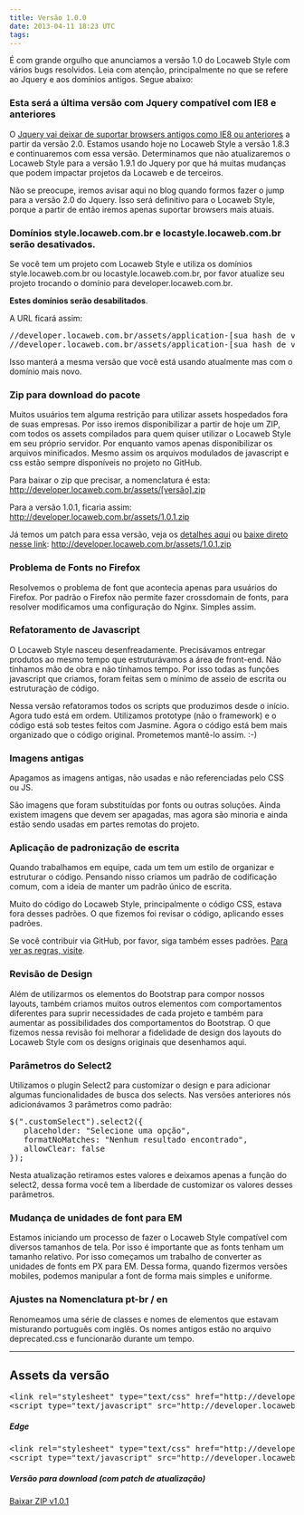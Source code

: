 ```yaml
---
title: Versão 1.0.0
date: 2013-04-11 18:23 UTC
tags:
---
```

É com grande orgulho que anunciamos a versão 1.0 do Locaweb Style com vários bugs resolvidos. Leia com atenção, principalmente no que se refere ao Jquery e aos domínios antigos. Segue abaixo:

### Esta será a última versão com Jquery compatível com IE8 e anteriores

O [Jquery vai deixar de suportar browsers antigos como IE8 ou anteriores](http://www.sitepoint.com/jquery-2-support-ie6-ie7-ie8/) a partir da versão 2.0. Estamos usando hoje no Locaweb Style a versão 1.8.3 e continuaremos com essa versão. Determinamos que não atualizaremos o Locaweb Style para a versão 1.9.1 do Jquery por que há muitas mudanças que podem impactar projetos da Locaweb e de terceiros.

Não se preocupe, iremos avisar aqui no blog quando formos fazer o jump para a versão 2.0 do Jquery. Isso será definitivo para o Locaweb Style, porque a partir de então iremos apenas suportar browsers mais atuais.

### Domínios style.locaweb.com.br e locastyle.locaweb.com.br serão desativados.

Se você tem um projeto com Locaweb Style e utiliza os domínios style.locaweb.com.br ou locastyle.locaweb.com.br, por favor atualize seu projeto trocando o domínio para developer.locaweb.com.br.

**Estes domínios serão desabilitados**.

A URL ficará assim:

<pre class="lang-html linenums prettyprint">
//developer.locaweb.com.br/assets/application-[sua hash de versão].css
//developer.locaweb.com.br/assets/application-[sua hash de versão].js
</pre>

Isso manterá a mesma versão que você está usando atualmente mas com o domínio mais novo.

### Zip para download do pacote

Muitos usuários tem alguma restrição para utilizar assets hospedados fora de suas empresas. Por isso iremos disponibilizar a partir de hoje um ZIP, com todos os assets compilados para quem quiser utilizar o Locaweb Style em seu próprio servidor. Por enquanto vamos apenas disponibilizar os arquivos minificados. Mesmo assim os arquivos modulados de javascript e css estão sempre disponíveis no projeto no GitHub.

Para baixar o zip que precisar, a nomenclatura é esta: http://developer.locaweb.com.br/assets/[versão].zip 

Para a versão 1.0.1, ficaria assim: http://developer.locaweb.com.br/assets/1.0.1.zip

Já temos um patch para essa versão, veja os [detalhes aqui](http://developer.locaweb.com.br/locaweb-style-v1-0-1-changelog/ "Locaweb Style: v1.0.1 – Changelog") ou [baixe direto nesse link](http://developer.locaweb.com.br/assets/1.0.1.zip): http://developer.locaweb.com.br/assets/1.0.1.zip

### Problema de Fonts no Firefox

Resolvemos o problema de font que acontecia apenas para usuários do Firefox. Por padrão o Firefox não permite fazer crossdomain de fonts, para resolver modificamos uma configuração do Nginx. Simples assim.

### Refatoramento de Javascript

O Locaweb Style nasceu desenfreadamente. Precisávamos entregar produtos ao mesmo tempo que estruturávamos a área de front-end. Não tínhamos mão de obra e não tínhamos tempo. Por isso todas as funções javascript que criamos, foram feitas sem o mínimo de asseio de escrita ou estruturação de código.

Nessa versão refatoramos todos os scripts que produzimos desde o início. Agora tudo está em ordem. Utilizamos prototype (não o framework) e o código está sob testes feitos com Jasmine. Agora o código está bem mais organizado que o código original. Prometemos mantê-lo assim. :-)

### Imagens antigas

Apagamos as imagens antigas, não usadas e não referenciadas pelo CSS ou JS.

São imagens que foram substituídas por fonts ou outras soluções. Ainda existem imagens que devem ser apagadas, mas agora são minoria e ainda estão sendo usadas em partes remotas do projeto.

### Aplicação de padronização de escrita

Quando trabalhamos em equipe, cada um tem um estilo de organizar e estruturar o código. Pensando nisso criamos um padrão de codificação comum, com a ideia de manter um padrão único de escrita.

Muito do código do Locaweb Style, principalmente o código CSS, estava fora desses padrões. O que fizemos foi revisar o código, aplicando esses padrões.

Se você contribuir via GitHub, por favor, siga também esses padrões. [Para ver as regras, visite](http://developer.locaweb.com.br/locawebstyle/introducao/escrita-front-end/).

### Revisão de Design

Além de utilizarmos os elementos do Bootstrap para compor nossos layouts, também criamos muitos outros elementos com comportamentos diferentes para suprir necessidades de cada projeto e também para aumentar as possibilidades dos comportamentos do Bootstrap. O que fizemos nessa revisão foi melhorar a fidelidade de design dos layouts do Locaweb Style com os designs originais que desenhamos aqui.

### Parâmetros do Select2

Utilizamos o plugin Select2 para customizar o design e para adicionar algumas funcionalidades de busca dos selects. Nas versões anteriores nós adicionávamos 3 parâmetros como padrão: 

<pre class="lang-javascript linenums prettyprint">
$(".customSelect").select2({
   placeholder: "Selecione uma opção",
   formatNoMatches: "Nenhum resultado encontrado",
   allowClear: false
});
</pre>

Nesta atualização retiramos estes valores e deixamos apenas a função do select2, dessa forma você tem a liberdade de customizar os valores desses parâmetros.

### Mudança de unidades de font para EM

Estamos iniciando um processo de fazer o Locaweb Style compatível com diversos tamanhos de tela. Por isso é importante que as fonts tenham um tamanho relativo. Por isso começamos um trabalho de converter as unidades de fonts em PX para EM. Dessa forma, quando fizermos versões mobiles, podemos manipular a font de forma mais simples e uniforme.

### Ajustes na Nomenclatura pt-br / en

Renomeamos uma série de classes e nomes de elementos que estavam misturando português com inglês. Os nomes antigos estão no arquivo deprecated.css e funcionarão durante um tempo.

* * *

## Assets da versão

<pre class="lang-html linenums prettyprint">
&lt;link rel="stylesheet" type="text/css" href="http://developer.locaweb.com.br/assets/1.0.0/locastyle.css"&gt;
&lt;script type="text/javascript" src="http://developer.locaweb.com.br/assets/1.0.0/locastyle.js"&gt;&lt;/script&gt;</pre>

##### Edge

<pre class="lang-html linenums prettyprint">
&lt;link rel="stylesheet" type="text/css" href="http://developer.locaweb.com.br/assets/edge/locastyle.css"&gt;
&lt;script type="text/javascript" src="http://developer.locaweb.com.br/assets/edge/locastyle.js"&gt;&lt;/script&gt;</pre>

##### Versão para download (com patch de atualização)

[Baixar ZIP v1.0.1](http://developer.locaweb.com.br/assets/1.0.1.zip)